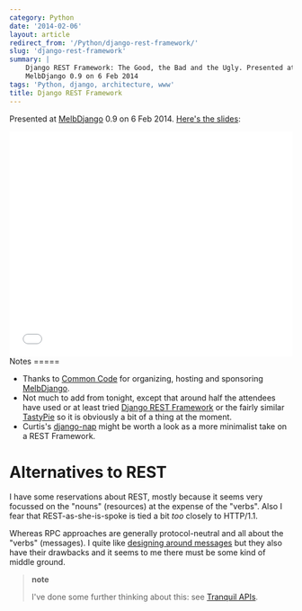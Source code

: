 ```yaml
---
category: Python
date: '2014-02-06'
layout: article
redirect_from: '/Python/django-rest-framework/'
slug: 'django-rest-framework'
summary: |
    Django REST Framework: The Good, the Bad and the Ugly. Presented at
    MelbDjango 0.9 on 6 Feb 2014
tags: 'Python, django, architecture, www'
title: Django REST Framework
---
```


Presented at [MelbDjango](http://melbdjango.com/) 0.9 on 6 Feb 2014.
[Here's the slides](/melbdjango2/):

<iframe src="/melbdjango2/" width="100%" height="400px" frameborder="0"></iframe>
Notes
=====

-   Thanks to [Common Code](http://commoncode.com.au/) for organizing,
    hosting and sponsoring [MelbDjango](http://melbdjango.com/).
-   Not much to add from tonight, except that around half the attendees
    have used or at least tried [Django REST
    Framework](http://django-rest-framework.org/) or the fairly similar
    [TastyPie](http://tastypieapi.org/) so it is obviously a bit of a
    thing at the moment.
-   Curtis's [django-nap](https://github.com/funkybob/django-nap) might
    be worth a look as a more minimalist take on a REST Framework.

Alternatives to REST
====================

I have some reservations about REST, mostly because it seems very
focussed on the "nouns" (resources) at the expense of the "verbs". Also
I fear that REST-as-she-is-spoke is tied a bit *too* closely to
HTTP/1.1.

Whereas RPC approaches are generally protocol-neutral and all about the
"verbs" (messages). I quite like [designing around
messages](/html5/basic-mobile-app-architecture/) but they also have
their drawbacks and it seems to me there must be some kind of middle
ground.

> **note**
>
> I've done some further thinking about this: see [Tranquil
> APIs](/etc/tranquil-apis/).
